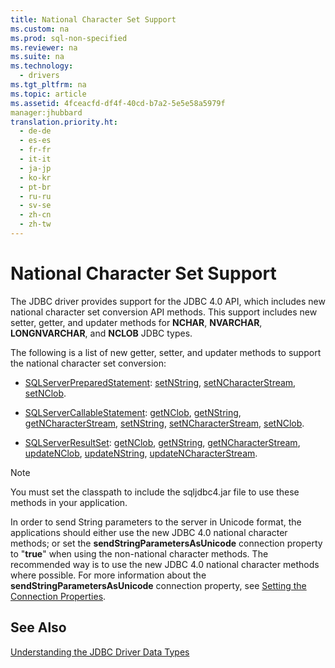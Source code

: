 ```yaml
---
title: National Character Set Support
ms.custom: na
ms.prod: sql-non-specified
ms.reviewer: na
ms.suite: na
ms.technology: 
  - drivers
ms.tgt_pltfrm: na
ms.topic: article
ms.assetid: 4fceacfd-df4f-40cd-b7a2-5e5e58a5979f
manager:jhubbard
translation.priority.ht: 
  - de-de
  - es-es
  - fr-fr
  - it-it
  - ja-jp
  - ko-kr
  - pt-br
  - ru-ru
  - sv-se
  - zh-cn
  - zh-tw
---
```

# National Character Set Support
  The JDBC driver provides support for the JDBC 4.0 API, which includes new national character set conversion API methods. This support includes new setter, getter, and updater methods for **NCHAR**, **NVARCHAR**, **LONGNVARCHAR**, and **NCLOB** JDBC types.  
  
 The following is a list of new getter, setter, and updater methods to support the national character set conversion:  
  
-   [SQLServerPreparedStatement](../content/SQLServerPreparedStatement-Class.md): [setNString](../content/setNString-Method--int--java.lang.String-.md), [setNCharacterStream](../content/setNCharacterStream-Method--SQLServerPreparedStatement-.md), [setNClob](../content/setNClob-Method--SQLServerPreparedStatement-.md).  
  
-   [SQLServerCallableStatement](../content/SQLServerCallableStatement-Class.md): [getNClob](../content/getNClob-Method--SQLServerCallableStatement-.md), [getNString](../content/getNString-Method--SQLServerCallableStatement-.md), [getNCharacterStream](../content/getNCharacterStream-Method--SQLServerCallableStatement-.md), [setNString](../content/setNString-Method--SQLServerCallableStatement-.md), [setNCharacterStream](../content/setNCharacterStream-Method--SQLServerCallableStatement-.md), [setNClob](../content/setNClob-Method--SQLServerCallableStatement-.md).  
  
-   [SQLServerResultSet](../content/SQLServerResultSet-Class.md): [getNClob](../content/getNClob-Method--SQLServerResultSet-.md), [getNString](../content/getNString-Method--SQLServerResultSet-.md), [getNCharacterStream](../content/getNCharacterStream-Method--SQLServerResultSet-.md), [updateNClob](../content/updateNClob-Method--SQLServerResultSet-.md), [updateNString](../content/updateNString-Method--SQLServerResultSet-.md), [updateNCharacterStream](../content/updateNCharacterStream-Method--SQLServerResultSet-.md).  
  
> [!NOTE]  
>  You must set the classpath to include the sqljdbc4.jar file to use these methods in your application.  
  
 In order to send String parameters to the server in Unicode format, the applications should either use the new JDBC 4.0 national character methods; or set the **sendStringParametersAsUnicode** connection property to "**true**" when using the non\-national character methods. The recommended way is to use the new JDBC 4.0 national character methods where possible. For more information about the **sendStringParametersAsUnicode** connection property, see [Setting the Connection Properties](../content/Setting-the-Connection-Properties.md).  
  
## See Also  
 [Understanding the JDBC Driver Data Types](../content/Understanding-the-JDBC-Driver-Data-Types.md)  
  
  